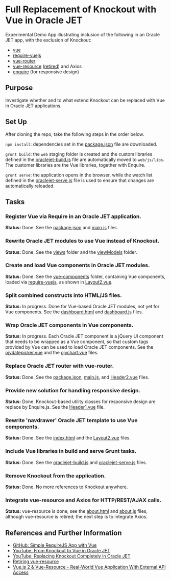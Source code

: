 # Full Replacement of Knockout with Vue in Oracle JET

Experimental Demo App illustrating inclusion of 
the following in an Oracle JET app, with the exclusion
of Knockout:

   * [vue](https://vuejs.org/)
   * [require-vuejs](https://github.com/edgardleal/require-vuejs)
   * [vue-router](https://github.com/vuejs/vue-router)
   * [vue-resource](https://github.com/pagekit/vue-resource) ([retired](https://medium.com/the-vue-point/retiring-vue-resource-871a82880af4)) and Axios
   * [enquire](http://wicky.nillia.ms/enquire.js) (for responsive design)

## Purpose 

Investigate whether and to what extend Knockout can
be replaced with Vue in Oracle JET applications.

## Set Up

After cloning the repo, take the following steps in the order below.

`npm install`: dependencies set in the
 [package.json](https://github.com/GeertjanWielenga/vuejet/blob/master/package.json) file are downloaded.

`grunt build`: the `web` staging folder is created and the custom libraries defined in the
  [oraclejet-build.js](https://github.com/GeertjanWielenga/vuejet/blob/master/scripts/grunt/config/oraclejet-build.js) 
  file are automatically moved to `web/js/libs`. The customer libraries
  are the Vue libraries, together with Enquire.

`grunt serve`: the application opens in the browser, while
 the watch list defined in the
 [oraclejet-serve.js](https://github.com/GeertjanWielenga/vuejet/blob/master/scripts/grunt/config/oraclejet-serve.js)
 file is used to ensure that changes are automatically reloaded. 


## Tasks

### Register Vue via Require in an Oracle JET application.

 **Status:** Done. See the 
 [package.json](https://github.com/GeertjanWielenga/vuejet/blob/master/package.json) and
 [main.js](https://github.com/GeertjanWielenga/vuejet/blob/master/src/js/main.js) files.

### Rewrite Oracle JET modules to use Vue instead of Knockout.

 **Status:** Done. See the 
 [views](https://github.com/GeertjanWielenga/vuejet/tree/master/src/js/views) folder and the
 [viewModels](https://github.com/GeertjanWielenga/vuejet/tree/master/src/js/viewModels) folder.

### Create and load Vue components in Oracle JET modules.

 **Status:** Done. See the 
 [vue-components](https://github.com/GeertjanWielenga/vuejet/tree/master/src/js/vue-components) 
 folder, containing Vue components, loaded via 
 [require-vuejs](https://github.com/edgardleal/require-vuejs), as shown in
 [Layout2.vue](https://github.com/GeertjanWielenga/vuejet/blob/master/src/js/vue-components/Layout2.vue).

### Split combined constructs into HTML/JS files.

 **Status:** In progress. Done for Vue-based Oracle JET modules, not yet for Vue components.
 See the
 [dashboard.html](https://github.com/GeertjanWielenga/vuejet/blob/master/src/js/views/dashboard.html) and
 [dashboard.js](https://github.com/GeertjanWielenga/vuejet/blob/master/src/js/viewModels/dashboard.js) files.

### Wrap Oracle JET components in Vue components.

 **Status:** In progress. Each Oracle JET component is a jQuery UI component
 that needs to be wrapped as a Vue component, so that custom tags
 provided by Vue can be used to load Oracle JET components. See the
 [ojvdatepicker.vue](https://github.com/GeertjanWielenga/vuejet/blob/master/src/js/libs/ojv/v.0.0.1/debug/ojvdatepicker.vue) and the
 [ojvchart.vue](https://github.com/GeertjanWielenga/vuejet/blob/master/src/js/libs/ojv/v.0.0.1/debug/ojvchart.vue) files.

### Replace Oracle JET router with vue-router.

 **Status:** Done. See the 
 [package.json](https://github.com/GeertjanWielenga/vuejet/blob/master/package.json), 
 [main.js](https://github.com/GeertjanWielenga/vuejet/blob/master/src/js/main.js), and 
 [Header2.vue](https://github.com/GeertjanWielenga/vuejet/blob/master/src/js/vue-components/Header2.vue) files.

### Provide new solution for handling responsive design.

 **Status:** Done. Knockout-based utility classes for responsive design
 are replace by Enquire.js. See the
 [Header1.vue](https://github.com/GeertjanWielenga/vuejet/blob/master/src/js/vue-components/Header1.vue) file.

### Rewrite 'navdrawer' Oracle JET template to use Vue components.

 **Status:** Done. See the 
 [index.html](https://github.com/GeertjanWielenga/vuejet/blob/master/src/index.html) and the
 [Layout2.vue](https://github.com/GeertjanWielenga/vuejet/blob/master/src/js/vue-components/Layout2.vue) files.

### Include Vue libraries in build and serve Grunt tasks.

 **Status:** Done. See the
 [oraclejet-build.js](https://github.com/GeertjanWielenga/vuejet/blob/master/scripts/grunt/config/oraclejet-build.js) and 
 [oraclejet-serve.js](https://github.com/GeertjanWielenga/vuejet/blob/master/scripts/grunt/config/oraclejet-serve.js) files.

### Remove Knockout from the application.

 **Status:** Done. No more references to Knockout anywhere.

### Integrate vue-resource and Axios for HTTP/REST/AJAX calls.

 **Status:** vue-resource is done, see the 
 [about.html](https://github.com/GeertjanWielenga/vuejet/blob/master/src/js/views/about.html) and
 [about.js](https://github.com/GeertjanWielenga/vuejet/blob/master/src/js/viewModels/about.js) files, although vue-resource
 is retired; the next step is to integrate Axios.

## References and Further Information

   * [GitHub: Simple RequireJS App with Vue](https://github.com/GeertjanWielenga/RequireJSSamples/tree/master/RequireVue)
   * [YouTube: From Knockout to Vue in Oracle JET](https://www.youtube.com/watch?v=BMs9KoSGi7s)
   * [YouTube: Replacing Knockout Completely in Oracle JET](https://www.youtube.com/watch?v=54CqLy_t7KY)
   * [Retiring vue-resource](https://medium.com/the-vue-point/retiring-vue-resource-871a82880af4)
   * [Vue.js 2 & Vue-Resource - Real-World Vue Application With External API Access](https://medium.com/codingthesmartway-com-blog/vue-js-2-vue-resource-real-world-vue-application-with-external-api-access-c3de83f25c00)


